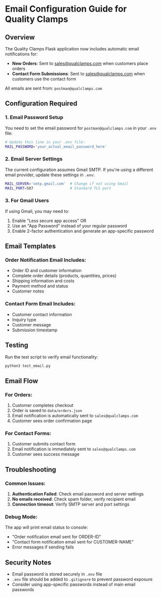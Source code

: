 # Email Configuration Guide for Quality Clamps

## Overview
The Quality Clamps Flask application now includes automatic email notifications for:
- **New Orders**: Sent to sales@qualclamps.com when customers place orders
- **Contact Form Submissions**: Sent to sales@qualclamps.com when customers use the contact form

All emails are sent from: `postman@qualclamps.com`

## Configuration Required

### 1. Email Password Setup
You need to set the email password for `postman@qualclamps.com` in your `.env` file:

```bash
# Update this line in your .env file:
MAIL_PASSWORD='your_actual_email_password_here'
```

### 2. Email Server Settings
The current configuration assumes Gmail SMTP. If you're using a different email provider, update these settings in `.env`:

```bash
MAIL_SERVER='smtp.gmail.com'  # Change if not using Gmail
MAIL_PORT=587                 # Standard TLS port
```

### 3. For Gmail Users
If using Gmail, you may need to:
1. Enable "Less secure app access" OR
2. Use an "App Password" instead of your regular password
3. Enable 2-factor authentication and generate an app-specific password

## Email Templates

### Order Notification Email Includes:
- Order ID and customer information
- Complete order details (products, quantities, prices)
- Shipping information and costs
- Payment method and status
- Customer notes

### Contact Form Email Includes:
- Customer contact information
- Inquiry type
- Customer message
- Submission timestamp

## Testing
Run the test script to verify email functionality:

```bash
python3 test_email.py
```

## Email Flow

### For Orders:
1. Customer completes checkout
2. Order is saved to `data/orders.json`
3. Email notification is automatically sent to `sales@qualclamps.com`
4. Customer sees order confirmation page

### For Contact Forms:
1. Customer submits contact form
2. Email notification is immediately sent to `sales@qualclamps.com`
3. Customer sees success message

## Troubleshooting

### Common Issues:
1. **Authentication Failed**: Check email password and server settings
2. **No emails received**: Check spam folder, verify recipient email
3. **Connection timeout**: Verify SMTP server and port settings

### Debug Mode:
The app will print email status to console:
- "Order notification email sent for ORDER-ID"
- "Contact form notification email sent for CUSTOMER-NAME"
- Error messages if sending fails

## Security Notes
- Email password is stored securely in `.env` file
- `.env` file should be added to `.gitignore` to prevent password exposure
- Consider using app-specific passwords instead of main email passwords
